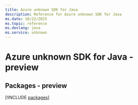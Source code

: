```yaml
---
title: Azure unknown SDK for Java
description: Reference for Azure unknown SDK for Java
ms.date: 10/22/2025
ms.topic: reference
ms.devlang: java
ms.service: unknown
---
```

# Azure unknown SDK for Java - preview
## Packages - preview
[!INCLUDE [packages](unknown-index.md)]